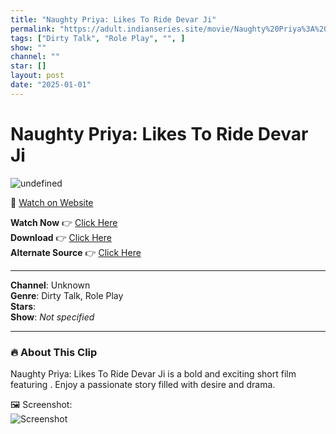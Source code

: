 ```yaml
---
title: "Naughty Priya: Likes To Ride Devar Ji"
permalink: "https://adult.indianseries.site/movie/Naughty%20Priya%3A%20Likes%20To%20Ride%20Devar%20Ji"
tags: ["Dirty Talk", "Role Play", "", ]
show: ""
channel: ""
star: []
layout: post
date: "2025-01-01"
---
```


# Naughty Priya: Likes To Ride Devar Ji

![undefined](https://desisins.com/wp-content/uploads/2024/08/Naughty-Priya-Bhabhi-Likes-To-Ride-RP-DS.jpg)

🔗 [Watch on Website](https://adult.indianseries.site/movie/Naughty%20Priya%3A%20Likes%20To%20Ride%20Devar%20Ji)

**Watch Now** 👉 [Click Here](https://adult.indianseries.site/movie/Naughty%20Priya%3A%20Likes%20To%20Ride%20Devar%20Ji)  
**Download** 👉 [Click Here](https://adult.indianseries.site/movie/Naughty%20Priya%3A%20Likes%20To%20Ride%20Devar%20Ji)  
**Alternate Source** 👉 [Click Here](https://adult.indianseries.site/movie/Naughty%20Priya%3A%20Likes%20To%20Ride%20Devar%20Ji)

---

**Channel**: Unknown  
**Genre**: Dirty Talk, Role Play  
**Stars**:   
**Show**: *Not specified*

---

### 🔥 About This Clip

Naughty Priya: Likes To Ride Devar Ji is a bold and exciting short film featuring . Enjoy a passionate story filled with desire and drama.
 
🖼️ Screenshot:  
![Screenshot](https://desisins.com/wp-content/uploads/2024/08/Naughty-Priya-Bhabhi-Likes-To-Ride-RP-DS.jpg)
